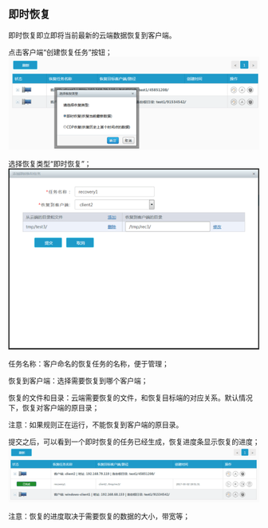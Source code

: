 ## 即时恢复

即时恢复即立即将当前最新的云端数据恢复到客户端。

点击客户端“创建恢复任务”按钮；
![](/assets/V6.08505.png)

选择恢复类型“即时恢复”；
![](/assets/V6.08521.png)

任务名称：客户命名的恢复任务的名称，便于管理；

恢复到客户端：选择需要恢复到哪个客户端；

恢复的文件和目录：云端需要恢复的文件，和恢复目标端的对应关系。默认情况下，恢复对客户端的原目录；

注意：如果规则正在运行，不能恢复到客户端的原目录。

提交之后，可以看到一个即时恢复的任务已经生成，恢复进度条显示恢复的进度；
![](/assets/V6.08680.png)

注意：恢复的进度取决于需要恢复的数据的大小，带宽等；